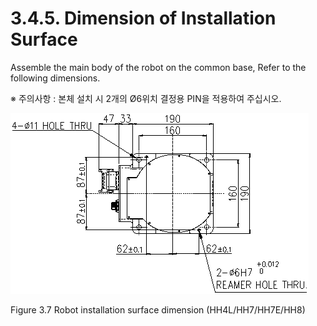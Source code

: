 ﻿# 3.4.5. Dimension of Installation Surface

Assemble the main body of the robot on the common base, Refer to the following dimensions.


※ 주의사항 : 본체 설치 시 2개의 Ø6위치 결정용 PIN을 적용하여 주십시오.



![](../../_assets/그림_3.7_로봇_설치면_치수.png)

Figure 3.7 Robot installation surface dimension (HH4L/HH7/HH7E/HH8)